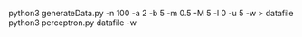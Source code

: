 python3 generateData.py -n 100 -a 2 -b 5 -m 0.5 -M 5 -l 0 -u 5 -w > datafile
python3 perceptron.py datafile -w

